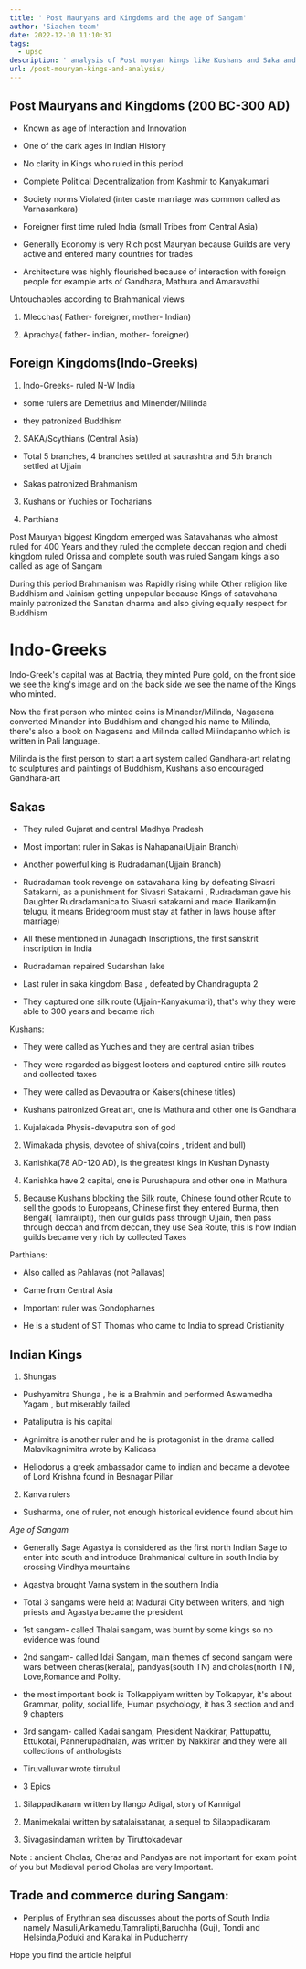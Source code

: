 ```yaml
---
title: ' Post Mauryans and Kingdoms and the age of Sangam'
author: 'Siachen team'
date: 2022-12-10 11:10:37
tags:
  - upsc
description: ' analysis of Post moryan kings like Kushans and Saka and a brief intro on the Sangam Age.'
url: /post-mouryan-kings-and-analysis/
---
```


## Post Mauryans and Kingdoms (200 BC-300 AD)

  
  

-   Known as age of Interaction and Innovation
    
-   One of the dark ages in Indian History
    
-   No clarity in Kings who ruled in this period
    
-   Complete Political Decentralization from Kashmir to Kanyakumari
    
-   Society norms Violated (inter caste marriage was common called as Varnasankara)
    
-   Foreigner first time ruled India (small Tribes from Central Asia)
    
-   Generally Economy is very Rich post Mauryan because Guilds are very active and entered many countries for trades
    
-   Architecture was highly flourished because of interaction with foreign people for example arts of Gandhara, Mathura and Amaravathi
    

  

Untouchables according to Brahmanical views

  

1.  Mlecchas( Father- foreigner, mother- Indian)
    
2.  Aprachya( father- indian, mother- foreigner)
    

  
  

## Foreign Kingdoms(Indo-Greeks)

1.  Indo-Greeks- ruled N-W India
    

-   some rulers are Demetrius and Minender/Milinda
    
-   they patronized Buddhism
    

  

2.  SAKA/Scythians (Central Asia)
    

-   Total 5 branches, 4 branches settled at saurashtra and 5th branch settled at Ujjain
    
-   Sakas patronized Brahmanism
    

  

3.  Kushans or Yuchies or Tocharians
    

  

4.  Parthians
    

  
  

Post Mauryan biggest Kingdom emerged was Satavahanas who almost ruled for 400 Years and they ruled the complete deccan region and chedi kingdom ruled Orissa and complete south was ruled Sangam kings also called as age of Sangam

  

During this period Brahmanism was Rapidly rising while Other religion like Buddhism and Jainism getting unpopular because Kings of satavahana mainly patronized the Sanatan dharma and also giving equally respect for Buddhism

  

# Indo-Greeks

  

Indo-Greek's capital was at Bactria, they minted Pure gold, on the front side we see the king's image and on the back side we see the name of the Kings who minted.

  

Now the first person who minted coins is Minander/Milinda, Nagasena converted Minander into Buddhism and changed his name to Milinda, there's also a book on Nagasena and Milinda called Milindapanho which is written in Pali language.

  

Milinda is the first person to start a art system called Gandhara-art relating to sculptures and paintings of Buddhism, Kushans also encouraged Gandhara-art

  
  
  

## Sakas

-   They ruled Gujarat and central Madhya Pradesh
    
-   Most important ruler in Sakas is Nahapana(Ujjain Branch)
    
-   Another powerful king is Rudradaman(Ujjain Branch)
    
-   Rudradaman took revenge on satavahana king by defeating Sivasri Satakarni, as a punishment for Sivasri Satakarni , Rudradaman gave his Daughter Rudradamanica to Sivasri satakarni and made Illarikam(in telugu, it means Bridegroom must stay at father in laws house after marriage)
    
-   All these mentioned in Junagadh Inscriptions, the first sanskrit inscription in India
    
-   Rudradaman repaired Sudarshan lake
    
-   Last ruler in saka kingdom Basa , defeated by Chandragupta 2
    
-   They captured one silk route (Ujjain-Kanyakumari), that's why they were able to 300 years and became rich
    

  
  
  
  

Kushans:

  

-   They were called as Yuchies and they are central asian tribes
    
-   They were regarded as biggest looters and captured entire silk routes and collected taxes
    
-   They were called as Devaputra or Kaisers(chinese titles)
    
-   Kushans patronized Great art, one is Mathura and other one is Gandhara
    

  
  

1.  Kujalakada Physis-devaputra son of god
    
2.  Wimakada physis, devotee of shiva(coins , trident and bull)
    
3.  Kanishka(78 AD-120 AD), is the greatest kings in Kushan Dynasty
    
4.  Kanishka have 2 capital, one is Purushapura and other one in Mathura
    
5.  Because Kushans blocking the Silk route, Chinese found other Route to sell the goods to Europeans, Chinese first they entered Burma, then Bengal( Tamralipti), then our guilds pass through Ujjain, then pass through deccan and from deccan, they use Sea Route, this is how Indian guilds became very rich by collected Taxes
    

  

Parthians:

  

-   Also called as Pahlavas (not Pallavas)
    
-   Came from Central Asia
    
-   Important ruler was Gondopharnes
    
-   He is a student of ST Thomas who came to India to spread Cristianity
    

  
  
  
  

## Indian Kings

1.  Shungas
    

-   Pushyamitra Shunga , he is a Brahmin and performed Aswamedha Yagam , but miserably failed
    
-   Pataliputra is his capital
    
-   Agnimitra is another ruler and he is protagonist in the drama called Malavikagnimitra wrote by Kalidasa
    
-   Heliodorus a greek ambassador came to indian and became a devotee of Lord Krishna found in Besnagar Pillar
    

  

2.  Kanva rulers
    

-   Susharma, one of ruler, not enough historical evidence found about him
    

  
  

*Age of Sangam*

  

-   Generally Sage Agastya is considered as the first north Indian Sage to enter into south and introduce Brahmanical culture in south India by crossing Vindhya mountains
    
-   Agastya brought Varna system in the southern India
    
-   Total 3 sangams were held at Madurai City between writers, and high priests and Agastya became the president
    
-   1st sangam- called Thalai sangam, was burnt by some kings so no evidence was found
    
-   2nd sangam- called Idai Sangam, main themes of second sangam were wars between cheras(kerala), pandyas(south TN) and cholas(north TN), Love,Romance and Polity.
    
-   the most important book is Tolkappiyam written by Tolkapyar, it's about Grammar, polity, social life, Human psychology, it has 3 section and and 9 chapters
    
-   3rd sangam- called Kadai sangam, President Nakkirar, Pattupattu, Ettukotai, Pannerupadhalan, was written by Nakkirar and they were all collections of anthologists
    
-   Tiruvalluvar wrote tirrukul
    
-   3 Epics
    

1.  Silappadikaram written by Ilango Adigal, story of Kannigal
    
2.  Manimekalai written by satalaisatanar, a sequel to Silappadikaram
    
3.  Sivagasindaman written by Tiruttokadevar
    

Note : ancient Cholas, Cheras and Pandyas are not important for exam point of you but Medieval period Cholas are very Important.

  
  

## Trade and commerce during Sangam:

  

-   Periplus of Erythrian sea discusses about the ports of South India namely Masuli,Arikamedu,Tamralipti,Baruchha (Guj), Tondi and Helsinda,Poduki and Karaikal in Puducherry

Hope you find the article helpful